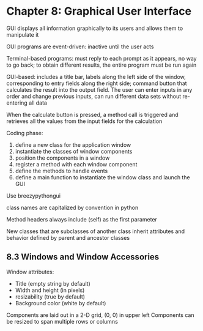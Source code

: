 # Chapter 8: Graphical User Interface

GUI displays all information graphically to its users and allows them to manipulate it

GUI programs are event-driven: inactive until the user acts

Terminal-based programs: must reply to each prompt as it appears, no way to go back; to obtain different results, the entire program must be run again

GUI-based: includes a title bar, labels along the left side of the window, corresponding to entry fields along the right side; command button that calculates the result into the output field. The user can enter inputs in any order and change previous inputs, can run different data sets without re-entering all data

When the calculate button is pressed, a method call is triggered and retrieves all the values from the input fields for the calculation

Coding phase:
1. define a new class for the application window
2. instantiate the classes of window components
3. position the components in a window
4. register a method with each window component
5. define the methods to handle events
6. define a main function to instantiate the window class and launch the GUI

Use breezypythongui

class names are capitalized by convention in python

Method headers always include (self) as the first parameter

New classes that are subclasses of another class inherit attributes and behavior defined by parent and ancestor classes

## 8.3 Windows and Window Accessories

Window attributes:
* Title (empty string by default)
* Width and height (in pixels)
* resizability (true by default)
* Background color (white by default)

Components are laid out in a 2-D grid, (0, 0) in upper left
Components can be resized to span multiple rows or columns